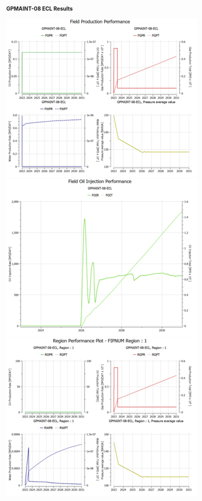 #### GPMAINT-08 ECL Results

![](ECL/GPMAINT-08-ECL-Field_Production_Performance.png)
![](ECL/GPMAINT-08-ECL-Field_Oil_Injection_Performance.png)
![](ECL/GPMAINT-08-ECL-Region_Performance_Plot_FIPNUM_Region_1.png)

